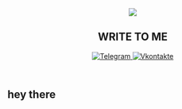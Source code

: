 <header>
  <div align="center">
    <img src="https://media3.giphy.com/media/v1.Y2lkPTc5MGI3NjExeHpmdHZiaGpyZGFpZ2FodnNhOHdmMHkyNXdjYWdmbXE1NG92cW52diZlcD12MV9pbnRlcm5hbF9naWZfYnlfaWQmY3Q9Zw/5QhSqF2OV6l8tjk8hj/giphy.gif">
  </div>
<h2>WRITE TO ME</h2>
<div id="badges" align="center">
  <a href="https://t.me/abaudnova_ololoeva">
    <img src="https://img.shields.io/badge/telegram-badge?style=for-the-badge&logo=TELEGRAM&logoColor=%23fff&logoSize=auto&labelColor=%23518178&color=%23518178&cacheSeconds=https%3A%2F%2Ft.me%2Fabaudnova_ololoeva" alt="Telegram"/>  
  </a>
  <a href="https://vk.com/vll.petrenko">
    <img src="https://img.shields.io/badge/vkontakte-badge?style=for-the-badge&logo=vk&logoColor=%23fff&logoSize=auto&labelColor=%23518178&color=%23518178" alt="Vkontakte"/>
  </a>
</div>
</header>


<section>
  <h1>
  hey there
  </h1>
</section>
